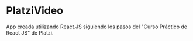 # PlatziVideo
App creada utilizando React.JS siguiendo los pasos del "Curso Práctico de React JS" de Platzi.

